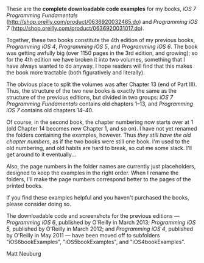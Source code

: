 
These are the **complete downloadable code examples** for my books, _iOS 7 Programming Fundamentals_ (<http://shop.oreilly.com/product/0636920032465.do>) and _Programming iOS 7_ (<http://shop.oreilly.com/product/0636920031017.do>).

Together, these two books constitute the 4th edition of my previous books, _Programming iOS 4_, _Programming iOS 5_, and _Programming iOS 6_. The book was getting awfully big (over 1150 pages in the 3rd edition, and growing); so for the 4th edition we have broken it into two volumes, something that I have always wanted to do anyway. I hope readers will find that this makes the book more tractable (both figuratively and literally).

The obvious place to split the volumes was after Chapter 13 (end of Part III). Thus, the structure of the two new books is exactly the same as the structure of the previous editions, but divided in two groups: _iOS 7 Programming Fundamentals_ contains old chapters 1–13, and _Programming iOS 7_ contains old chapters 14–40.

Of course, in the second book, the chapter numbering now starts over at 1 (old Chapter 14 becomes new Chapter 1, and so on). I have not yet renamed the folders containing the examples, however. Thus *they still have the old chapter numbers*, as if the two books were still one book. I'm used to the old numbering, and old habits are hard to break, so cut me some slack. I'll get around to it eventually...

Also, the page numbers in the folder names are currently just placeholders, designed to keep the examples in the right order. When I rename the folders, I'll make the page numbers correspond better to the pages of the printed books. 

If you find these examples helpful and you haven't purchased the books, please consider doing so.

The downloadable code and screenshots for the previous editions — _Programming iOS 6_, published by O'Reilly in March 2013; _Programming iOS 5,_ published by O'Reilly in March 2012; and _Programming iOS 4_, published by O'Reilly in May 2011 — have been moved off to subfolders "iOS6bookExamples", "iOS5bookExamples", and "iOS4bookExamples".

Matt Neuburg

